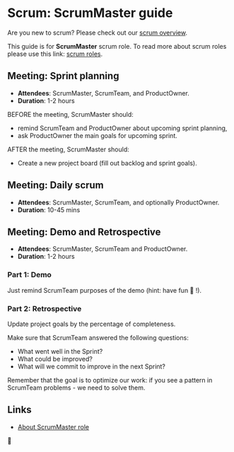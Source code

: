# Scrum: ScrumMaster guide

Are you new to scrum? Please check out our [scrum overview](README.md).

This guide is for **ScrumMaster** scrum role. To read more about scrum roles please use this link: [scrum roles](README.md#scrum-roles).

## Meeting: Sprint planning

-   **Attendees**: ScrumMaster, ScrumTeam, and ProductOwner.
-   **Duration**: 1-2 hours

BEFORE the meeting, ScrumMaster should:

-   remind ScrumTeam and ProductOwner about upcoming sprint planning,
-   ask ProductOwner the main goals for upcoming sprint.

AFTER the meeting, ScrumMaster should:

-   Create a new project board (fill out backlog and sprint goals).

## Meeting: Daily scrum

-   **Attendees**: ScrumMaster, ScrumTeam, and optionally ProductOwner.
-   **Duration**: 10-45 mins

## Meeting: Demo and Retrospective

-   **Attendees**: ScrumMaster, ScrumTeam and ProductOwner.
-   **Duration**: 1-2 hours

### Part 1: Demo

Just remind ScrumTeam purposes of the demo (hint: have fun :tada: !).

### Part 2: Retrospective

Update project goals by the percentage of completeness.

Make sure that ScrumTeam answered the following questions:

-   What went well in the Sprint?
-   What could be improved?
-   What will we commit to improve in the next Sprint?

Remember that the goal is to optimize our work: if you see a pattern in ScrumTeam problems - we need to solve them.

## Links

-   [About ScrumMaster role](https://www.mountaingoatsoftware.com/agile/scrum/roles/scrummaster)

🦄
